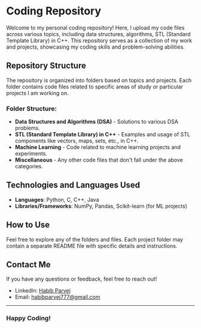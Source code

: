 
# Coding Repository

Welcome to my personal coding repository! Here, I upload my code files across various topics, including data structures, algorithms, STL (Standard Template Library) in C++. This repository serves as a collection of my work and projects, showcasing my coding skills and problem-solving abilities.

## Repository Structure

The repository is organized into folders based on topics and projects. Each folder contains code files related to specific areas of study or particular projects I am working on.

### Folder Structure:

- **Data Structures and Algorithms (DSA)** - Solutions to various DSA problems.
- **STL (Standard Template Library) in C++** - Examples and usage of STL components like vectors, maps, sets, etc., in C++.
- **Machine Learning** - Code related to machine learning projects and experiments.
- **Miscellaneous** - Any other code files that don't fall under the above categories.

## Technologies and Languages Used

- **Languages**: Python, C, C++, Java
- **Libraries/Frameworks**: NumPy, Pandas, Scikit-learn (for ML projects)

## How to Use

Feel free to explore any of the folders and files. Each project folder may contain a separate README file with specific details and instructions.

## Contact Me

If you have any questions or feedback, feel free to reach out!

- LinkedIn: [Habib Parvej](https://www.linkedin.com/in/habibparvej)
- Email: habibparvej777@gmail.com

---

### Happy Coding!
